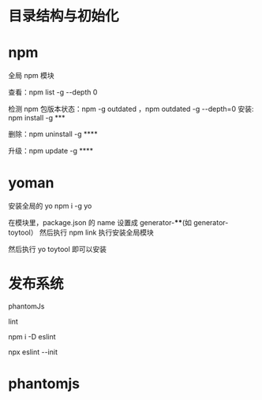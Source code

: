 # 目录结构与初始化

# npm

全局 npm 模块

查看：npm list -g --depth 0

检测 npm 包版本状态：npm -g outdated ，npm outdated -g --depth=0
安装: npm install -g \*\*\*

删除：npm uninstall -g \*\*\*\*

升级：npm update -g \*\*\*\*

# yoman

安装全局的 yo
npm i -g yo

在模块里，package.json 的 name 设置成 generator-**\*\***(如 generator-toytool）
然后执行 npm link 执行安装全局模块

然后执行 yo toytool 即可以安装

# 发布系统

phantomJs

lint

npm i -D eslint

npx eslint --init

# phantomjs
